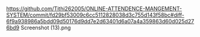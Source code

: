 https://github.com/Tithi262005/ONLINE-ATTENDENCE-MANGEMENT-SYSTEM/commit/fd29bf53009c6cc5112828038d3c755d143f58bc#diff-6f9a938986a5bdd09d50176d9dd7e2d63401d6a07a4a359863d60d025d276bd9
Screenshot (13).png
